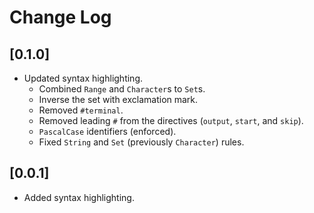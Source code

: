 # Change Log

## [0.1.0]

- Updated syntax highlighting.
  - Combined `Range` and `Character`s to `Set`s.
  - Inverse the set with exclamation mark.
  - Removed `#terminal`.
  - Removed leading `#` from the directives (`output`, `start`, and `skip`).
  - `PascalCase` identifiers (enforced).
  - Fixed `String` and `Set` (previously `Character`) rules.

## [0.0.1]

- Added syntax highlighting.
